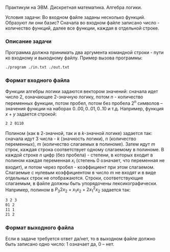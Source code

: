 Практикум на ЭВМ. Дискретная математика. Алгебра логики.

Условия задачи:
Во входном файле заданы несколько функций. Образуют ли они базис? Сначала во входном файле записано число - количество функций, далее все функции, каждая в отдельной строке.


### Описание задачи

Программа должна принимать два аргумента командной строки - пути ко входному и выходному файлу. Пример вызова программы:

```sh
./program ./in.txt ./out.txt
```

### Формат входного файла

Функции алгебры логики задаются вектором значений: сначала идет число $2$, означающее $2$-значную логику, потом $n$ - количество переменных функции, потом пробел, потом без пробела $2^n$ символов – значения функции на наборах $0..00, 0..01, 0..10$ и т.д. Например, функция $x + y$ задается строкой:
```sh
2 2 0110
```

Полином (как в $2$-значной, так и в $k$-значной логике) задается так: сначала идут 3 числа - $k$ (значность логики), $n$ (количество переменных), $m$ (количество слагаемых в полиноме). Затем идут $m$ строк, каждая строка соответствует одному слагаемому в полиноме. В каждой строке $n$ цифр (без пробела) - степени, в которых входит в полином каждая переменная $x_i$ (степень 0 означает, что переменная не входит), и потом через пробел - коэффициент при этом слагаемом. Слагаемые с нулевым коэффициентом в число $m$ не входят и в виде отдельных строк не отображаются. Строки, соответствующие слагаемым, в файле должны быть упорядочены лексикографически. Например, полином в $P_3 2x_2 + x_1x_2 + 2x_1^2x_2$ задается так:
```sh
3 2 3
01 2
11 1
21 2
```

### Формат выходного файла

Если в задаче требуется ответ да/нет, то в выходном файле должно быть записано одно число: 1 означает да, 0 – нет.
